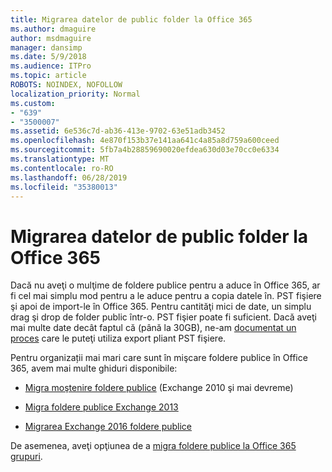 ```yaml
---
title: Migrarea datelor de public folder la Office 365
ms.author: dmaguire
author: msdmaguire
manager: dansimp
ms.date: 5/9/2018
ms.audience: ITPro
ms.topic: article
ROBOTS: NOINDEX, NOFOLLOW
localization_priority: Normal
ms.custom:
- "639"
- "3500007"
ms.assetid: 6e536c7d-ab36-413e-9702-63e51adb3452
ms.openlocfilehash: 4e870f153b37e141aa641c4a85a8d759a600ceed
ms.sourcegitcommit: 5fb7a4b28859690020efdea630d03e70cc0e6334
ms.translationtype: MT
ms.contentlocale: ro-RO
ms.lasthandoff: 06/28/2019
ms.locfileid: "35380013"
---
```

# <a name="migrate-public-folder-data-to-office-365"></a>Migrarea datelor de public folder la Office 365

Dacă nu aveţi o mulţime de foldere publice pentru a aduce în Office 365, ar fi cel mai simplu mod pentru a le aduce pentru a copia datele în. PST fişiere şi apoi de import-le în Office 365. Pentru cantităţi mici de date, un simplu drag şi drop de folder public într-o. PST fişier poate fi suficient. Dacă aveţi mai multe date decât faptul că (până la 30GB), ne-am [documentat un proces](https://technet.microsoft.com/library/dn874017%28v=exchg.150%29.aspx) care le puteţi utiliza export pliant PST fişiere.
  
Pentru organizații mai mari care sunt în mişcare foldere publice în Office 365, avem mai multe ghiduri disponibile:
  
- [Migra moştenire foldere publice](https://technet.microsoft.com/library/dn874017%28v=exchg.150%29.aspx) (Exchange 2010 şi mai devreme)

- [Migra foldere publice Exchange 2013](https://technet.microsoft.com/library/mt798260%28v=exchg.150%29.aspx)

- [Migrarea Exchange 2016 foldere publice](https://technet.microsoft.com/library/mt798260%28v=exchg.160%29.aspx)

De asemenea, aveţi opţiunea de a [migra foldere publice la Office 365 grupuri](https://technet.microsoft.com/library/mt843872%28v=exchg.150%29.aspx).
  